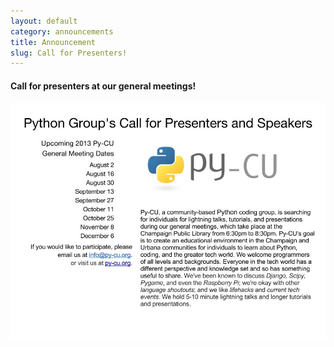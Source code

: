 ```yaml
---
layout: default
category: announcements 
title: Announcement 
slug: Call for Presenters!
---
```


#### Call for presenters at our general meetings!

<img alt="Want to give a presentation or lightning talk? Let us know!"
src="/img/Py-CU_Call_for_Speakers_Blurb.jpg" style="width:600px"/>
